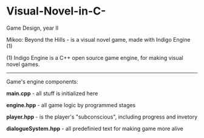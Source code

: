 # Visual-Novel-in-C-
Game Design, year II

Mikoo: Beyond the Hills - is a visual novel game, made with Indigo Engine (1)

(1) Indigo Engine is a C++ open source game engine, for making visual novel games.

--------------------

Game's engine components:

**main.cpp** - all stuff is initialized here

**engine.hpp** - all game logic by programmed stages

**player.hpp** - is the player's "subconscious", including progress and invetory

**dialogueSystem.hpp** - all predefinied text for making game more alive

